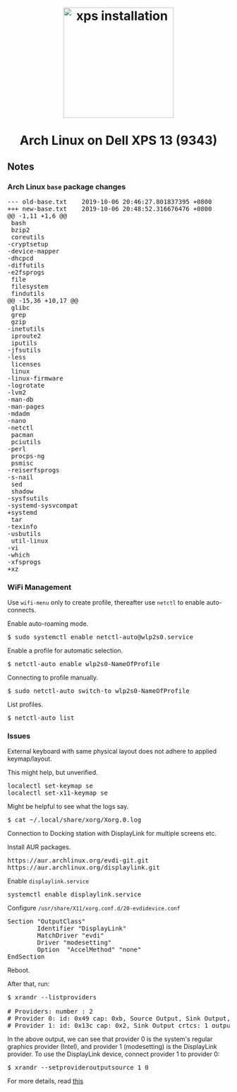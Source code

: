 <h1 align="center">
	<a href="https://github.com/fehawen/arch-guide/blob/master/docs/INSTALL.md">
		<img alt="xps installation" src="https://user-images.githubusercontent.com/36552788/59856089-7df2d100-9376-11e9-906a-cc3f8a6d6001.png" width="250">
	</a>
	<br>
	<br>
	Arch Linux on Dell XPS 13 (9343)
	</h1>

## Notes

### Arch Linux `base` package changes

<pre>
--- old-base.txt	2019-10-06 20:46:27.801837395 +0800
+++ new-base.txt	2019-10-06 20:48:52.316676476 +0800
@@ -1,11 +1,6 @@
 bash
 bzip2
 coreutils
-cryptsetup
-device-mapper
-dhcpcd
-diffutils
-e2fsprogs
 file
 filesystem
 findutils
@@ -15,36 +10,17 @@
 glibc
 grep
 gzip
-inetutils
 iproute2
 iputils
-jfsutils
-less
 licenses
 linux
-linux-firmware
-logrotate
-lvm2
-man-db
-man-pages
-mdadm
-nano
-netctl
 pacman
 pciutils
-perl
 procps-ng
 psmisc
-reiserfsprogs
-s-nail
 sed
 shadow
-sysfsutils
-systemd-sysvcompat
+systemd
 tar
-texinfo
-usbutils
 util-linux
-vi
-which
-xfsprogs
+xz
</pre>

### WiFi Management

Use `wifi-menu` only to create profile, thereafter use `netctl` to enable auto-connects.

Enable auto-roaming mode.

<pre>
$ sudo systemctl enable netctl-auto@wlp2s0.service
</pre>

Enable a profile for automatic selection.

<pre>
$ netctl-auto enable wlp2s0-NameOfProfile
</pre>

Connecting to profile manually.

<pre>
$ sudo netctl-auto switch-to wlp2s0-NameOfProfile
</pre>

List profiles.

<pre>
$ netctl-auto list
</pre>

### Issues

External keyboard with same physical layout does not adhere to applied keymap/layout.

This might help, but unverified.

<pre>
localectl set-keymap se
localectl set-x11-keymap se
</pre>

Might be helpful to see what the logs say.

<pre>
$ cat ~/.local/share/xorg/Xorg.0.log
</pre>

Connection to Docking station with DisplayLink for multiple screens etc.

Install AUR packages.

<pre>
https://aur.archlinux.org/evdi-git.git
https://aur.archlinux.org/displaylink.git
</pre>

Enable `displaylink.service`

<pre>
systemctl enable displaylink.service
</pre>

Configure `/usr/share/X11/xorg.conf.d/20-evdidevice.conf`

<pre>
Section "OutputClass"
        Identifier "DisplayLink"
        MatchDriver "evdi"
        Driver "modesetting"
        Option  "AccelMethod" "none"
EndSection
</pre>

Reboot.

After that, run:

<pre>
$ xrandr --listproviders

# Providers: number : 2
# Provider 0: id: 0x49 cap: 0xb, Source Output, Sink Output, Sink Offload crtcs: 2 outputs: 8 associated providers: 0 name:Intel
# Provider 1: id: 0x13c cap: 0x2, Sink Output crtcs: 1 outputs: 1 associated providers: 0 name:modesetting
</pre>

In the above output, we can see that provider 0 is the system's regular graphics provider (Intel), and provider 1 (modesetting) is the DisplayLink provider. To use the DisplayLink device, connect provider 1 to provider 0:

<pre>
$ xrandr --setprovideroutputsource 1 0
</pre>

For more details, read <a href="https://wiki.archlinux.org/index.php/DisplayLink">this</a>
